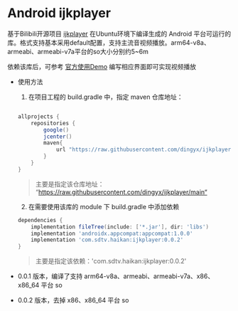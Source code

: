 # Android ijkplayer

基于Bilibili开源项目 [ijkplayer](https://github.com/bilibili/ijkplayer) 在Ubuntu环境下编译生成的 Android 平台可运行的库。格式支持基本采用default配置，支持主流音视频播放。arm64-v8a、armeabi、armeabi-v7a平台的so大小分别约5~6m

依赖该库后，可参考 [官方使用Demo](https://github.com/bilibili/ijkplayer/tree/master/android/ijkplayer/ijkplayer-example) 编写相应界面即可实现视频播放



* 使用方法

  1. 在项目工程的 build.gradle 中，指定 maven 仓库地址：

   ```groovy

   allprojects {
       repositories {
           google()
           jcenter()
           maven{
               url "https://raw.githubusercontent.com/dingyx/ijkplayer/main"
           }
       }
   }
   ```

     > 主要是指定该仓库地址： “https://raw.githubusercontent.com/dingyx/ijkplayer/main“

  2.  在需要使用该库的 module 下 build.gradle 中添加依赖

   ```groovy
   dependencies {
       implementation fileTree(include: ['*.jar'], dir: 'libs')
       implementation 'androidx.appcompat:appcompat:1.0.0'
       implementation 'com.sdtv.haikan:ijkplayer:0.0.2'
   }
   ```

     > 主要是指定该依赖：'com.sdtv.haikan:ijkplayer:0.0.2'



* 0.0.1 版本，编译了支持 arm64-v8a、armeabi、armeabi-v7a、x86、x86_64 平台 so

* 0.0.2 版本，去掉 x86、x86_64 平台 so



